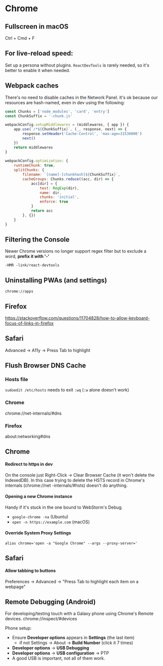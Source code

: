 # Chrome

## Fullscreen in macOS 
Ctrl + Cmd + F

## For live-reload speed:
Set up a persona without plugins. `ReactDevTools` is
rarely needed, so it's better to enable it when needed.

## Webpack caches
There's no need to disable caches in the Network Panel.
It's ok because our resources are hash-named, even in dev using the following:
```js
const Chunks = ['node_modules', 'card', 'entry']
const ChunkSuffix = '-chunk.js'

webpackConfig.setupMiddlewares = (middlewares, { app }) {
    app.use(`/*${ChunkSuffix}`, (_, response, next) => {
        response.setHeader('Cache-Control', 'max-age=31536000')
        next()
    })
    return middlewares
}
    
webpackConfig.optimization: {
    runtimeChunk: true,
    splitChunks: {
        filename: `[name]-[chunkhash]${ChunkSuffix}`,
        cacheGroups: Chunks.reduce((acc, dir) => {
            acc[dir] = {
                test: RegExp(dir),
                name: dir,
                chunks: 'initial',
                enforce: true
            }
            return acc
        }, {})
    }
}
```


## Filtering the Console
Newer Chrome versions no longer support regex filter but to exclude a word, **prefix it with '-'**

```text
-HMR -link/react-devtools
```

## Uninstalling PWAs (and settings)
```
chrome://apps
```


## Firefox
https://stackoverflow.com/questions/11704828/how-to-allow-keyboard-focus-of-links-in-firefox

## Safari
Advanced -> A11y -> Press Tab to highlight




## Flush Browser DNS Cache
### Hosts file
`sudoedit /etc/hosts` needs to exit `:wq` (`:w` alone doesn't work)

### Chrome
chrome://net-internals/#dns

### Firefox
about:networking#dns


## Chrome
#### Redirect to https in dev
On the console just Right-Click → Clear Browser Cache (it won't
delete the IndexedDB). In this case trying to delete the HSTS record in
Chrome's internals (chrome://net -internals/#hsts) doesn't do anything.


#### Opening a new Chrome instance
Handy if it's stuck in the one bound to WebStorm's Debug.
- `google-chrome -na` (Ubuntu)
- `open -n https://example.com` (macOS)

#### Override System Proxy Settings
```shell
alias chrome='open -a "Google Chrome" --args --proxy-server='
```



## Safari
#### Allow tabbing to buttons
Preferences → Advanced → "Press Tab to highlight each item on a webpage"


## Remote Debugging (Android)
For developing/testing touch with a Galaxy phone using Chrome's Remote devices.
chrome://inspect/#devices

Phone setup:
- Ensure **Developer options** appears in **Settings** (the last item)
    - if not Settings → About → **Build Number** (click it 7 times)
- **Developer options** → **USB Debugging**
- **Developer options** → **USB configuration** → PTP
- A good USB is important, not all of them work.


